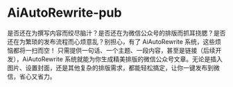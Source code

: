 # AiAutoRewrite-pub
是否还在为撰写内容而绞尽脑汁？是否还在为微信公众号的排版而抓耳挠腮？是否还在为繁琐的发布流程而心烦意乱？别担心，有了 AiAutoRewrite 系统，这些烦恼都将一扫而空！ 只需提供一句话、一个主题、一段内容，甚至是链接（后续开发），AiAutoRewrite 系统就能为你生成精美排版的微信公众号文章。无论是插入图片、设置封面，还是其他复杂的排版需求，都能轻松搞定，让你一键发布到微信，省心又省力。
